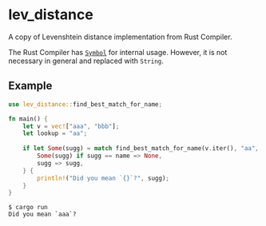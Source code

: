 # lev_distance

A copy of Levenshtein distance implementation from Rust Compiler.

The Rust Compiler has [`Symbol`](https://github.com/rust-lang/rust/blob/d6082292a6f3207cbdacd6633a5b9d1476bb6772/compiler/rustc_span/src/symbol.rs#L1625) for internal usage.
However, it is not necessary in general and replaced with `String`.

## Example

```rust
use lev_distance::find_best_match_for_name;

fn main() {
    let v = vec!["aaa", "bbb"];
    let lookup = "aa";
    
    if let Some(sugg) = match find_best_match_for_name(v.iter(), "aa", None) {
        Some(sugg) if sugg == name => None,
        sugg => sugg,
    } {
        println!("Did you mean `{}`?", sugg);
    }
}
```

```shell
$ cargo run
Did you mean `aaa`?
```
